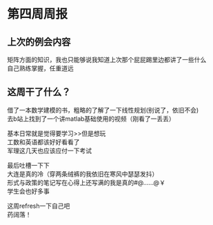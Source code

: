 第四周周报
==
上次的例会内容   
--
矩阵方面的知识，我也只能够说我知道上次那个屁屁踢里边都讲了一些什么  
自己熟练掌握，任重道远   

这周干了什么？
---
借了一本数学建模的书，粗略的了解了一下线性规划(别说了，依旧不会)   
去b站上找到了一个讲matlab基础使用的视频（刚看了一丢丢）  

基本日常就是觉得要学习>>但是想玩  
工数和英语都该好好看看了  
军理这几天也应该应付一下考试  

最后吐槽一下下  
大连是真的冷（穿两条绒裤的我依旧在寒风中瑟瑟发抖）  
形式与政策的笔记写在心得上还写满的我是真的#@……@￥  
学生会也好多事  

这周refresh一下自己吧  
药阔落！